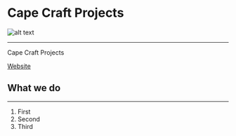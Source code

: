 # Cape Craft Projects
![alt text](https://www.markdownguide.org/assets/images/tux.png)
________________________________________________________________

Cape Craft Projects

[Website](https://www.markdownguide.org)

## What we do
_______________________________________________

1. First
2. Second
3. Third

[^1]: This is the footnote.


